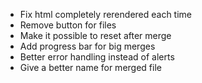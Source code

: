 - Fix html completely rerendered each time
- Remove button for files
- Make it possible to reset after merge
- Add progress bar for big merges
- Better error handling instead of alerts
- Give a better name for merged file